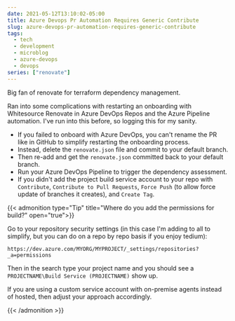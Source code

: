 ```yaml
---
date: 2021-05-12T13:10:02-05:00
title: Azure Devops Pr Automation Requires Generic Contribute
slug: azure-devops-pr-automation-requires-generic-contribute
tags:
  - tech
  - development
  - microblog
  - azure-devops
  - devops
series: ["renovate"]
---
```


Big fan of renovate for terraform dependency management.

Ran into some complications with restarting an onboarding with Whitesource Renovate in Azure DevOps Repos and the Azure Pipeline automation.
I've run into this before, so logging this for my sanity.

- If you failed to onboard with Azure DevOps, you can't rename the PR like in GitHub to simplify restarting the onboarding process.
- Instead, delete the `renovate.json` file and commit to your default branch.
- Then re-add and get the `renovate.json` committed back to your default branch.
- Run your Azure DevOps Pipeline to trigger the dependency assessment.
- If you didn't add the project build service account to your repo with `Contribute`, `Contribute to Pull Requests`, `Force Push` (to allow force update of branches it creates), and `Create Tag`.

{{< admonition type="Tip" title="Where do you add the permissions for build?" open="true">}}

Go to your repository security settings (in this case I'm adding to all to simplify, but you can do on a repo by repo basis if you enjoy tedium):

`https://dev.azure.com/MYORG/MYPROJECT/_settings/repositories?_a=permissions`

Then in the search type your project name and you should see a `PROJECTNAME\Build Service (PROJECTNAME)` show up.

If you are using a custom service account with on-premise agents instead of hosted, then adjust your approach accordingly.

{{< /admonition >}}
